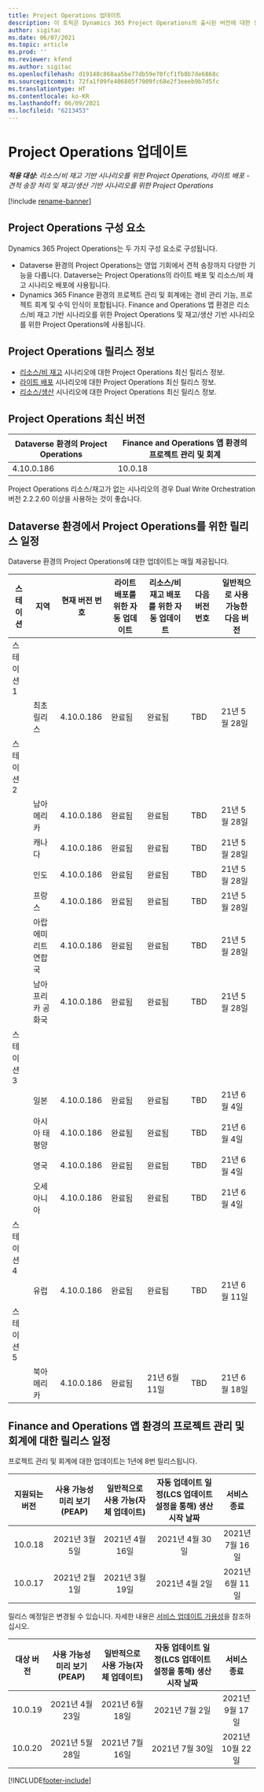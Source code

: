 ```yaml
---
title: Project Operations 업데이트
description: 이 토픽은 Dynamics 365 Project Operations의 출시된 버전에 대한 정보를 제공합니다.
author: sigitac
ms.date: 06/07/2021
ms.topic: article
ms.prod: ''
ms.reviewer: kfend
ms.author: sigitac
ms.openlocfilehash: d19148c868aa5be77db59e70fcf1fb8b7de6868c
ms.sourcegitcommit: 72fa1f09fe406805f7009fc68e2f3eeeb9b7d5fc
ms.translationtype: HT
ms.contentlocale: ko-KR
ms.lasthandoff: 06/09/2021
ms.locfileid: "6213453"
---
```

# <a name="project-operations-updates"></a>Project Operations 업데이트

_**적용 대상:** 리소스/비 재고 기반 시나리오를 위한 Project Operations, 라이트 배포 - 견적 송장 처리 및 재고/생산 기반 시나리오를 위한 Project Operations_

[!include [rename-banner](~/includes/cc-data-platform-banner.md)]

## <a name="project-operations-components"></a>Project Operations 구성 요소

Dynamics 365 Project Operations는 두 가지 구성 요소로 구성됩니다.

- Dataverse 환경의 Project Operations는 영업 기회에서 견적 송장까지 다양한 기능을 다룹니다. Dataverse는 Project Operations의 라이트 배포 및 리소스/비 재고 시나리오 배포에 사용됩니다.
- Dynamics 365 Finance 환경의 프로젝트 관리 및 회계에는 경비 관리 기능, 프로젝트 회계 및 수익 인식이 포함됩니다. Finance and Operations 앱 환경은 리소스/비 재고 기반 시나리오를 위한 Project Operations 및 재고/생산 기반 시나리오를 위한 Project Operations에 사용됩니다.

## <a name="project-operations-release-notes"></a>Project Operations 릴리스 정보
- [리소스/비 재고](whats-new-may-2021-resource-based.md) 시나리오에 대한 Project Operations 최신 릴리스 정보.
- [라이트 배포](../pro/whats-new/whats-new-may-2021-lite.md) 시나리오에 대한 Project Operations 최신 릴리스 정보.
- [리소스/생산](../prod-pma/whats-new/whats-new-apr-2021-stocked.md) 시나리오에 대한 Project Operations 최신 릴리스 정보.

## <a name="project-operations-latest-version"></a>Project Operations 최신 버전

| Dataverse 환경의 Project Operations | Finance and Operations 앱 환경의 프로젝트 관리 및 회계 | 
| --- | --- |
| 4.10.0.186 | 10.0.18 |

Project Operations 리소스/재고가 없는 시나리오의 경우 Dual Write Orchestration 버전 2.2.2.60 이상을 사용하는 것이 좋습니다.

## <a name="release-schedule-for-project-operations-on-dataverse-environment"></a>Dataverse 환경에서 Project Operations를 위한 릴리스 일정

Dataverse 환경의 Project Operations에 대한 업데이트는 매월 제공됩니다. 

| 스테이션 | 지역 | 현재 버전 번호 | 라이트 배포를 위한 자동 업데이트 | 리소스/비 재고 배포를 위한 자동 업데이트 | 다음 버전 번호 | 일반적으로 사용 가능한 다음 버전 |
|-----------|-----------------------|-----------------|--------------|---------------------|---------------------|---------------------|
| 스테이션 1 |   &nbsp;              |    &nbsp;       | &nbsp;       |      &nbsp;         |      &nbsp;         |      &nbsp;         |
|   &nbsp;  | 최초 릴리스         |  4.10.0.186     | 완료됨     | 완료됨            | TBD                 | 21년 5월 28일           |
| 스테이션 2 |   &nbsp;              |    &nbsp;       | &nbsp;       |      &nbsp;         |      &nbsp;         |      &nbsp;         |
|   &nbsp;  | 남아메리카         |  4.10.0.186     | 완료됨     | 완료됨            | TBD                 | 21년 5월 28일           |
|    &nbsp; | 캐나다                |  4.10.0.186     | 완료됨     | 완료됨            | TBD                 | 21년 5월 28일           |
|   &nbsp;  | 인도                 |  4.10.0.186     | 완료됨     | 완료됨            | TBD                 | 21년 5월 28일           |
|   &nbsp;  | 프랑스                |  4.10.0.186     | 완료됨     | 완료됨            | TBD                 | 21년 5월 28일           |
|   &nbsp;  | 아랍에미리트연합국  |  4.10.0.186     | 완료됨     | 완료됨            | TBD                 | 21년 5월 28일           |
|   &nbsp;  | 남아프리카 공화국          |  4.10.0.186     | 완료됨     | 완료됨            | TBD                 | 21년 5월 28일           |
| 스테이션 3 |      &nbsp;           |     &nbsp;      |     &nbsp;   |      &nbsp;         |      &nbsp;         |      &nbsp;         |
|   &nbsp;  | 일본                 |  4.10.0.186     | 완료됨     | 완료됨            | TBD                 | 21년 6월 4일          |
|   &nbsp;  | 아시아 태평양          |  4.10.0.186     | 완료됨     | 완료됨            | TBD                 | 21년 6월 4일          |
|   &nbsp;  | 영국         |  4.10.0.186     | 완료됨     | 완료됨            | TBD                 | 21년 6월 4일          |
|   &nbsp;  | 오세아니아               |  4.10.0.186     | 완료됨     | 완료됨            | TBD                 | 21년 6월 4일          |
| 스테이션 4 |     &nbsp;            |     &nbsp;      |     &nbsp;   |      &nbsp;         |      &nbsp;         |      &nbsp;         |
|   &nbsp;  | 유럽                |  4.10.0.186     | 완료됨     | 완료됨            | TBD                 | 21년 6월 11일          |
| 스테이션 5 |     &nbsp;            |     &nbsp;      |     &nbsp;   |      &nbsp;         |      &nbsp;         |      &nbsp;         |
|   &nbsp;  | 북아메리카         |  4.10.0.186     | 완료됨     | 21년 6월 11일          | TBD                 | 21년 6월 18일          |

## <a name="release-schedule-for-project-management-and-accounting-in-the-finance-and-operations-apps-environment"></a>Finance and Operations 앱 환경의 프로젝트 관리 및 회계에 대한 릴리스 일정

프로젝트 관리 및 회계에 대한 업데이트는 1년에 8번 릴리스됩니다.

|          지원되는 버전          | 사용 가능성 미리 보기(PEAP) | 일반적으로 사용 가능(자체 업데이트) | 자동 업데이트 일정(LCS 업데이트 설정을 통해) 생산 시작 날짜 |   서비스 종료   |
|:-------------------------:|:---------------------------:|:---------------------------------:|:--------------------------------------------------------------------:|:------------------:|
|          10.0.18          |        2021년 3월 5일        |           2021년 4월 16일          |                            2021년 4월 30일                            |    2021년 7월 16일   |
|          10.0.17          |       2021년 2월 1일      |           2021년 3월 19일          |                             2021년 4월 2일                            |    2021년 6월 11일   |

릴리스 예정일은 변경될 수 있습니다. 자세한 내용은 [서비스 업데이트 가용성](/dynamics365/fin-ops-core/fin-ops/get-started/public-preview-releases?toc=%2fdynamics365%2ffinance%2ftoc.json)을 참조하십시오.

|          대상 버전          | 사용 가능성 미리 보기(PEAP) | 일반적으로 사용 가능(자체 업데이트) | 자동 업데이트 일정(LCS 업데이트 설정을 통해) 생산 시작 날짜 |   서비스 종료   |
|:-------------------------:|:---------------------------:|:---------------------------------:|:--------------------------------------------------------------------:|:------------------:|
|          10.0.19          |        2021년 4월 23일       |            2021년 6월 18일           |                             2021년 7월 2일                             | 2021년 9월 17일 |
|          10.0.20          |         2021년 5월 28일        |           2021년 7월 16일           |                             2021년 7월 30일                             |  2021년 10월 22일  |



[!INCLUDE[footer-include](../includes/footer-banner.md)]
